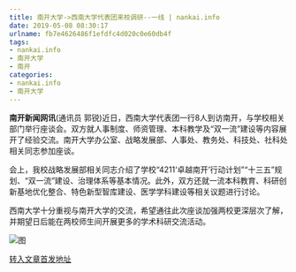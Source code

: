 ```yaml
---
title: 南开大学->西南大学代表团来校调研--一线 | nankai.info
date: 2019-05-08 08:30:17
urlname: fb7e4626486f1efdfc4d020c0e60db4f
tags: 
- nankai.info
- 南开大学
- 南开
categories:
- nankai.info
- 南开大学
---
```



**南开新闻网讯**(通讯员 郭锐)近日，西南大学代表团一行8人到访南开，与学校相关部门举行座谈会。双方就人事制度、师资管理、本科教学及“双一流”建设等内容展开了经验交流。南开大学办公室、战略发展部、人事处、教务处、科技处、社科处相关同志参加座谈。

会上，我校战略发展部相关同志介绍了学校“4211‘卓越南开’行动计划”“十三五”规划、“双一流”建设、治理体系等基本情况。此外，双方还就一流本科教育、科研创新基地优化整合、特色新型智库建设、医学学科建设等相关议题进行讨论。

西南大学十分重视与南开大学的交流，希望通往此次座谈加强两校更深层次了解，并期望日后能在两校师生间开展更多的学术科研交流活动。



![图](http://news.nankai.edu.cn/pic/0/00/35/29/352927_886395.jpg)

[转入文章首发地址](http://news.nankai.edu.cn/zhxw/system/2019/05/08/000449454.shtml)